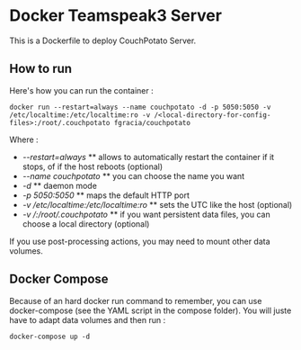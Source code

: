 # Docker Teamspeak3 Server

This is a Dockerfile to deploy CouchPotato Server.

## How to run

Here's how you can run the container :

```
docker run --restart=always --name couchpotato -d -p 5050:5050 -v /etc/localtime:/etc/localtime:ro -v /<local-directory-for-config-files>:/root/.couchpotato fgracia/couchpotato
```

Where :

 * *--restart=always*
 ** allows to automatically restart the container if it stops, of if the host reboots (optional)
 * *--name couchpotato*
 ** you can choose the name you want
 * *-d*
 ** daemon mode
 * *-p 5050:5050*
 ** maps the default HTTP port
 * *-v /etc/localtime:/etc/localtime:ro*
 ** sets the UTC like the host (optional)
 * *-v /<local-directory-for-config-files>:/root/.couchpotato*
 ** if you want persistent data files, you can choose a local directory (optional)

If you use post-processing actions, you may need to mount other data volumes.


## Docker Compose

Because of an hard docker run command to remember, you can use docker-compose (see the YAML script in the compose folder). 
You will juste have to adapt data volumes and then run :

```
docker-compose up -d
```
